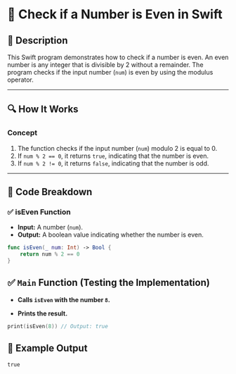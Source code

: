 # 📌 Check if a Number is Even in Swift

## 🚀 Description
This Swift program demonstrates how to check if a number is even. An even number is any integer that is divisible by 2 without a remainder. The program checks if the input number (`num`) is even by using the modulus operator.

---

## 🔍 How It Works

### **Concept**
1. The function checks if the input number (`num`) modulo 2 is equal to 0.
2. If `num % 2 == 0`, it returns `true`, indicating that the number is even.
3. If `num % 2 != 0`, it returns `false`, indicating that the number is odd.

---

## 📂 Code Breakdown

### ✅ **isEven Function**
- **Input:** A number (`num`).
- **Output:** A boolean value indicating whether the number is even.

```swift
func isEven(_ num: Int) -> Bool {
    return num % 2 == 0
}
```
## ✅ **`Main` Function (Testing the Implementation)**
- **Calls `isEven` with the number `8`.**

- **Prints the result.**

```swift
print(isEven(8)) // Output: true
```
## 🎯 Example Output

```
true
```
